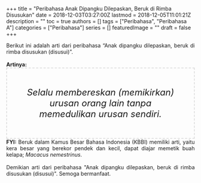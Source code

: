 +++
title = "Peribahasa Anak Dipangku Dilepaskan, Beruk di Rimba Disusukan"
date = 2018-12-03T03:27:00Z
lastmod = 2018-12-05T11:01:21Z
description = ""
toc = true
authors = []
tags = ["Peribahasa", "Peribahasa A"]
categories = ["Peribahasa"]
series = []
featuredImage = ""
draft = false
+++

<div dir="ltr" style="text-align: left;" trbidi="on"><div style="text-align: justify;">Berikut ini adalah arti dari peribahasa “Anak dipangku dilepaskan, beruk di rimba disusukan (disusui)”.</div><br /><div style="text-align: justify;"><b>Artinya:</b></div><div style="border: 2px dashed #ddd; font-size: 24px; height: auto; margin: 0 auto; padding: 50px; text-align: center; width: auto;"><i>Selalu membereskan (memikirkan) urusan orang lain tanpa memedulikan urusan sendiri.</i></div><div style="text-align: justify;"><b>FYI:</b> Beruk dalam Kamus Besar Bahasa Indonesia (KBBI) memiliki arti, yaitu kera besar yang berekor pendek dan kecil, dapat diajar memetik buah kelapa; <i>Macacus nemestrinus</i>.<br /><br /></div><div style="text-align: justify;">Demikian arti dari peribahasa "Anak dipangku dilepaskan, beruk di rimba disusukan (disusui)". Semoga bermanfaat.</div></div>
